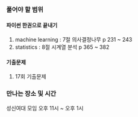 ### 풀어야 할 범위

#### 파이썬 한권으로 끝내기
1. machine learning : 7절 의사결정나무 p 231 ~ 243
2. statistics : 8절 시계열 분석 p 365 ~ 382

#### 기출문제

1. 17회 기출문제

### 만나는 장소 및 시간

성신여대 모임
오후 11시 ~ 오후 1시